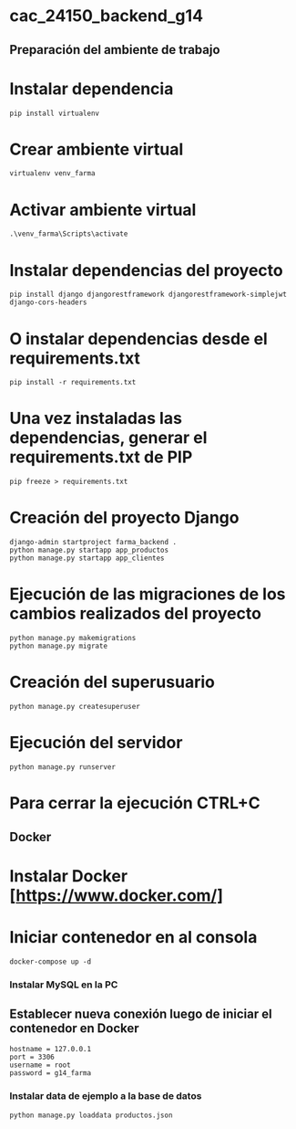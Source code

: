 cac_24150_backend_g14
=====================


Preparación del ambiente de trabajo
-----------------------------------

# Instalar dependencia
    pip install virtualenv

# Crear ambiente virtual
    virtualenv venv_farma

# Activar ambiente virtual
    .\venv_farma\Scripts\activate

# Instalar dependencias del proyecto
    pip install django djangorestframework djangorestframework-simplejwt django-cors-headers

# O instalar dependencias desde el requirements.txt
    pip install -r requirements.txt

# Una vez instaladas las dependencias, generar el requirements.txt de PIP
    pip freeze > requirements.txt

# Creación del proyecto Django
    django-admin startproject farma_backend .
    python manage.py startapp app_productos
    python manage.py startapp app_clientes



# Ejecución de las migraciones de los cambios realizados del proyecto
    python manage.py makemigrations
    python manage.py migrate


# Creación del superusuario
    python manage.py createsuperuser


# Ejecución del servidor
    python manage.py runserver

# Para cerrar la ejecución CTRL+C





Docker
------

# Instalar Docker [https://www.docker.com/]

# Iniciar contenedor en al consola
    docker-compose up -d

### Instalar MySQL en la PC
## Establecer nueva conexión luego de iniciar el contenedor en Docker
    hostname = 127.0.0.1
    port = 3306
    username = root
    password = g14_farma

### Instalar data de ejemplo a la base de datos
    python manage.py loaddata productos.json

